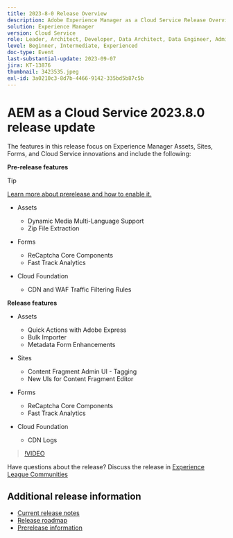 ```yaml
---
title: 2023-8-0 Release Overview
description: Adobe Experience Manager as a Cloud Service Release Overview Video 2023.8.0
solution: Experience Manager
version: Cloud Service
role: Leader, Architect, Developer, Data Architect, Data Engineer, Admin, User
level: Beginner, Intermediate, Experienced
doc-type: Event
last-substantial-update: 2023-09-07
jira: KT-13876
thumbnail: 3423535.jpeg
exl-id: 3a0210c3-8d7b-4466-9142-335bd5b87c5b
---
```

# AEM as a Cloud Service 2023.8.0 release update 

The features in this release focus on Experience Manager Assets, Sites, Forms, and Cloud Service innovations and include the following:

**Pre-release features**

>[!TIP]
>
>[Learn more about prerelease and how to enable it.](https://experienceleague.adobe.com/docs/experience-manager-cloud-service/content/release-notes/prerelease.html)

* Assets
  * Dynamic Media Multi-Language Support
  * Zip File Extraction

* Forms
  * ReCaptcha Core Components
  * Fast Track Analytics

* Cloud Foundation
  * CDN and WAF Traffic Filtering Rules

**Release features**

* Assets
  * Quick Actions with Adobe Express
  * Bulk Importer
  * Metadata Form Enhancements

* Sites
  * Content Fragment Admin UI - Tagging
  * New UIs for Content Fragment Editor

* Forms
  * ReCaptcha Core Components
  * Fast Track Analytics

* Cloud Foundation
  * CDN Logs

>[!VIDEO](https://video.tv.adobe.com/v/3423535/?learn=on)

Have questions about the release?  Discuss the release in [Experience League Communities](https://adobe.ly/3syyBwe)

## Additional release information

* [Current release notes](https://experienceleague.adobe.com/docs/experience-manager-cloud-service/content/release-notes/home.html)
* [Release roadmap](https://experienceleague.adobe.com/docs/experience-manager-release-information/aem-release-updates/update-releases-roadmap.html)
* [Prerelease information](https://experienceleague.adobe.com/docs/experience-manager-cloud-service/content/release-notes/prerelease.html)
